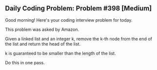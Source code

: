 ## Daily Coding Problem: Problem #398 [Medium]

Good morning! Here's your coding interview problem for today.

This problem was asked by Amazon.

Given a linked list and an integer k, remove the k-th node from the end of the list and return the head of the list.

k is guaranteed to be smaller than the length of the list.

Do this in one pass.
